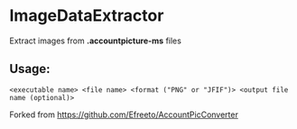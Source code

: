 # ImageDataExtractor
Extract images from **.accountpicture-ms** files

## Usage:
`<executable name> <file name> <format ("PNG" or "JFIF")> <output file name (optional)>`

Forked from https://github.com/Efreeto/AccountPicConverter
